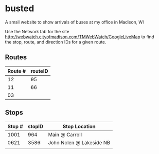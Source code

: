 # busted
A small website to show arrivals of buses at my office in Madison, WI

Use the Network tab for the site http://webwatch.cityofmadison.com/TMWebWatch/GoogleLiveMap to find the stop, route, and direction IDs for a given route.

## Routes 
| Route # | routeID |
|---------|---------|
| 12      | 95      |
| 11      | 66      |
| 03      |         |

## Stops
| Stop # | stopID | Stop Location            |
|--------|--------|--------------------------|
| 1001   |  964   | Main @ Carroll           |
| 0621   |  3586  | John Nolen @ Lakeside NB |
|        |        |                          |
